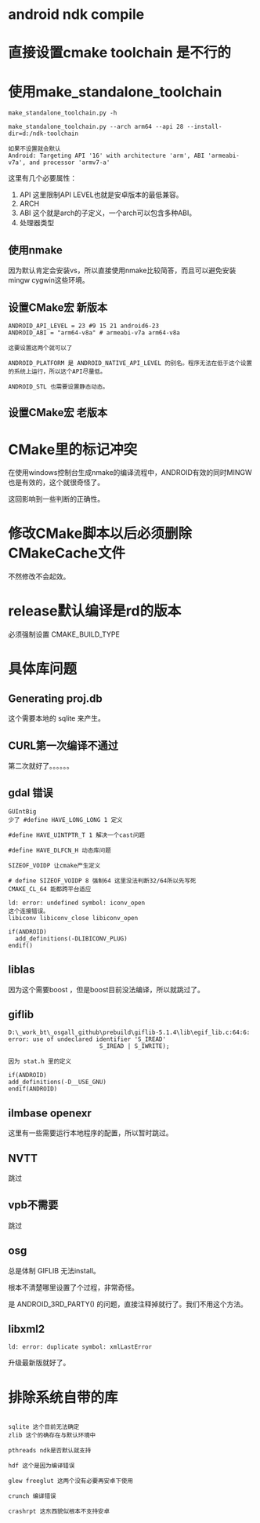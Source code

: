 # android ndk compile



# 直接设置cmake toolchain 是不行的



# 使用make_standalone_toolchain

```
make_standalone_toolchain.py -h

make_standalone_toolchain.py --arch arm64 --api 28 --install-dir=d:/ndk-toolchain

如果不设置就会默认
Android: Targeting API '16' with architecture 'arm', ABI 'armeabi-v7a', and processor 'armv7-a'
```

这里有几个必要属性：

1. API 这里限制API LEVEL也就是安卓版本的最低兼容。
2. ARCH
3. ABI 这个就是arch的子定义，一个arch可以包含多种ABI。
4. 处理器类型

## 使用nmake

因为默认肯定会安装vs，所以直接使用nmake比较简答，而且可以避免安装mingw cygwin这些环境。



## 设置CMake宏 新版本

```
ANDROID_API_LEVEL = 23 #9 15 21 android6-23
ANDROID_ABI = "arm64-v8a" # armeabi-v7a arm64-v8a

这要设置这两个就可以了

ANDROID_PLATFORM 是 ANDROID_NATIVE_API_LEVEL 的别名。程序无法在低于这个设置的系统上运行，所以这个API尽量低。

ANDROID_STL 也需要设置静态动态。

```



## 设置CMake宏 老版本



# CMake里的标记冲突

在使用windows控制台生成nmake的编译流程中，ANDROID有效的同时MINGW也是有效的，这个就很奇怪了。

这回影响到一些判断的正确性。



# 修改CMake脚本以后必须删除CMakeCache文件

不然修改不会起效。



# release默认编译是rd的版本

必须强制设置 CMAKE_BUILD_TYPE



# 具体库问题

## Generating proj.db

这个需要本地的 sqlite 来产生。



## CURL第一次编译不通过

第二次就好了。。。。。。



## gdal 错误

```
GUIntBig 
少了 #define HAVE_LONG_LONG 1 定义

#define HAVE_UINTPTR_T 1 解决一个cast问题

#define HAVE_DLFCN_H 动态库问题

SIZEOF_VOIDP 让cmake产生定义

# define SIZEOF_VOIDP 8 强制64 这里没法判断32/64所以先写死
CMAKE_CL_64 能都跨平台适应

ld: error: undefined symbol: iconv_open
这个连接错误。
libiconv libiconv_close libiconv_open

if(ANDROID)
  add_definitions(-DLIBICONV_PLUG)
endif()

```



## liblas 

因为这个需要boost ，但是boost目前没法编译，所以就跳过了。



## giflib

```
D:\_work_bt\_osgall_github\prebuild\giflib-5.1.4\lib\egif_lib.c:64:6: error: use of undeclared identifier 'S_IREAD'
                          S_IREAD | S_IWRITE);

因为 stat.h 里的定义

if(ANDROID)
add_definitions(-D__USE_GNU)
endif(ANDROID)

```



## ilmbase openexr

这里有一些需要运行本地程序的配置，所以暂时跳过。



## NVTT

跳过



## vpb不需要

跳过



## osg

总是体制 GIFLIB 无法install。

根本不清楚哪里设置了个过程，非常奇怪。

是 ANDROID_3RD_PARTY() 的问题，直接注释掉就行了。我们不用这个方法。



## libxml2

```
ld: error: duplicate symbol: xmlLastError

```

升级最新版就好了。



# 排除系统自带的库

```

sqlite 这个目前无法确定
zlib 这个的确存在与默认环境中

pthreads ndk是否默认就支持

hdf 这个是因为编译错误

glew freeglut 这两个没有必要再安卓下使用

crunch 编译错误

crashrpt 这东西貌似根本不支持安卓

```

